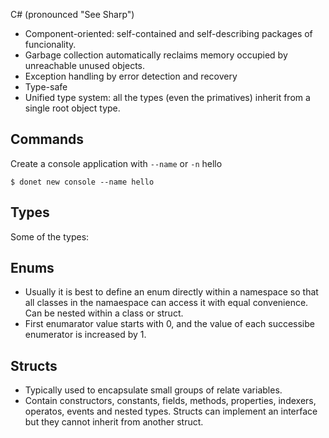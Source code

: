 C# (pronounced "See Sharp")

- Component-oriented: self-contained and self-describing packages of funcionality.
- Garbage collection automatically reclaims memory occupied by unreachable unused objects.
- Exception handling by error detection and recovery
- Type-safe
- Unified type system: all the types (even the primatives) inherit from a single root object type.

Commands
--------

Create a console application with `--name` or `-n` hello

```
$ donet new console --name hello
```

Types
-----

Some of the types:

## Enums

- Usually it is best to define an enum directly within a namespace so that all classes in the namaespace
can access it with equal convenience. Can be nested within a class or struct.
- First enumarator value starts with 0, and the value of each successibe enumerator is increased by 1.

## Structs

- Typically used to encapsulate small groups of relate variables.
- Contain constructors, constants, fields, methods, properties, indexers, operatos, events and nested types.
Structs can implement an interface but they cannot inherit from another struct. 



